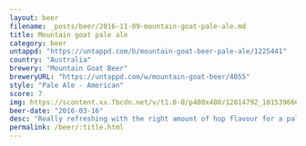 ```yaml
---
layout: beer
filename: _posts/beer/2016-11-09-mountain-goat-pale-ale.md
title: Mountain goat pale ale
category: beer
untappd: "https://untappd.com/b/mountain-goat-beer-pale-ale/1225441"
country: "Australia"
brewery: "Mountain Goat Beer"
breweryURL: "https://untappd.com/w/mountain-goat-beer/4055"
style: "Pale Ale - American"
score: 7
img: https://scontent.xx.fbcdn.net/v/t1.0-0/p480x480/12814792_10153966648923745_359987341393808655_n.jpg?oh=399f25871e0c2256a03f0958c8b7d053&oe=594BB3B5
beer-date: "2016-03-16"
desc: "Really refreshing with the right amount of hop flavour for a pale ale"
permalink: /beer/:title.html
---
```

